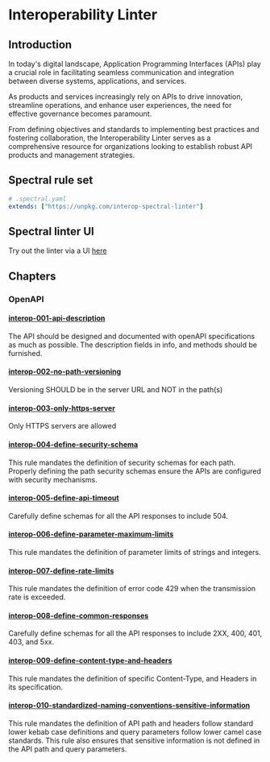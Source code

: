 # Interoperability Linter

## Introduction

In today's digital landscape, Application Programming Interfaces (APIs) play a crucial role in facilitating seamless communication and integration between diverse systems, applications, and services.

As products and services increasingly rely on APIs to drive innovation, streamline operations, and enhance user experiences, the need for effective governance becomes paramount.

From defining objectives and standards to implementing best practices and fostering collaboration, the Interoperability Linter serves as a comprehensive resource for organizations looking to establish robust API products and management strategies.

## Spectral rule set

```yaml
# .spectral.yaml
extends: ["https://unpkg.com/interop-spectral-linter"]
```

## Spectral linter UI

Try out the linter via a UI [here](https://go.gov.sg/demo-linter-ui)

## Chapters

### OpenAPI

#### [interop-001-api-description](rules/openapi/001/rule)

The API should be designed and documented with openAPI specifications as much as possible. The description fields in info, and methods should be furnished.


#### [interop-002-no-path-versioning](rules/openapi/002/rule)

Versioning SHOULD be in the server URL and NOT in the path(s)

#### [interop-003-only-https-server](rules/openapi/003/rule)

Only HTTPS servers are allowed

#### [interop-004-define-security-schema](rules/openapi/004/rule.md)

This rule mandates the definition of security schemas for each path. Properly defining the path security schemas ensure the APIs are configured with security mechanisms.

#### [interop-005-define-api-timeout](rules/openapi/005/rule.md)

Carefully define schemas for all the API responses to include  504.

#### [interop-006-define-parameter-maximum-limits](rules/openapi/006/rule.md)

This rule mandates the definition of parameter limits of strings and integers.

#### [interop-007-define-rate-limits](rules/openapi/007/rule.md)

This rule mandates the definition of error code 429 when the transmission rate is exceeded.

#### [interop-008-define-common-responses](rules/openapi/008/rule.md)

Carefully define schemas for all the API responses to include 2XX, 400, 401, 403, and 5xx.

#### [interop-009-define-content-type-and-headers](rules/openapi/009/rule.md)

This rule mandates the definition of specific Content-Type, and Headers in its specification.

#### [interop-010-standardized-naming-conventions-sensitive-information](rules/openapi/010/rule.md)

This rule mandates the definition of API path and headers follow standard lower kebab case definitions and query parameters follow lower camel case standards.  This rule also ensures that sensitive information is not defined in the API path and query parameters.
